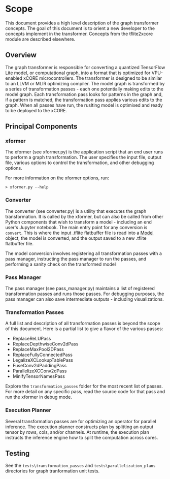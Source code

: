 # Scope

This document provides a high level description of the graph transformer concepts.  The goal of this document is to orient a new developer to the concepts implement in the transformer.  Concepts from the tflite2xcore module are described elsewhere.

## Overview

The graph transformer is responsible for converting a quantized TensorFlow Lite model, or computational graph, into a format that is optimized for VPU-enabled xCORE microcontrollers.  The transformer is designed to be similar to an LLVM or MLIR optimizing compiler.  The model graph is transformed by a series of transformation passes - each one potentially making edits to the model graph.  Each transformation pass looks for patterns in the graph and, if a pattern is matched, the transformation pass applies various edits to the graph.  When all passes have run, the ruslting model is optimixed and ready to be deployed to the xCORE.

## Principal Components

### xformer

The xformer (see xformer.py) is the application script that an end user runs to perform a graph transformation.  The user specifies the input file, output file, various options to control the transformation, and other debugging options.

For more information on the xformer options, run:

    > xformer.py --help

### Converter

The converter (see converter.py) is a utility that executes the graph transformation.  It is called by the xformer, but can also be called from other Python components that wish to transform a model - including an end user's Jupyter notebook.  The main entry point for any conversion is `convert`.  This is where the input .tflite flatbuffer file is read into a [Model](tflite2xcore.md) object, the model is converted, and the output saved to a new .tflite flatbuffer file.

The model conversion involves registering all transformation passes with a pass manager, instructing the pass manager to run the passes, and performing a sanity check on the transformed model

### Pass Manager

The pass manager (see pass_manager.py) maintains a list of registered transformation passes and runs those passes.  For debugging purposes, the pass manager can also save intermediate outputs - including visualizations.

### Transformation Passes

A full list and description of all transformation passes is beyond the scope of this document.  Here is a partial list to give a flavor of the various passes:

- ReplaceReLUPass
- ReplaceDepthwiseConv2dPass
- ReplaceMaxPool2DPass
- ReplaceFullyConnectedPass
- LegalizeXCLookupTablePass
- FuseConv2dPaddingPass
- ParallelizeXCConv2dPass
- MinifyTensorNamesPass

Explore the `transformation_passes` folder for the most recent list of passes.  For more detail on any specific pass, read the source code for that pass and run the xformer in debug mode.

### Execution Planner

Several transformation passes are for optimizing an operator for parallel inference.  The execution planner constructs plan by splitting an output tensor by rows, cols, and/or channels.  At runtime, the execution plan instructs the inference engine how to split the computation across cores.

## Testing

See the `tests\transformation_passes` and `tests\parallelization_plans` directories for graph tranformation unit tests.
